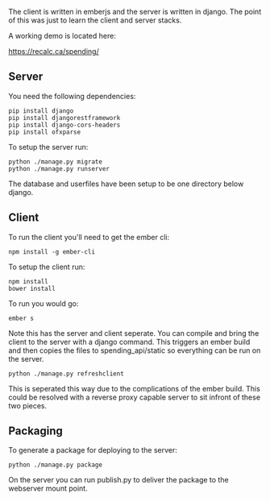 The client is written in emberjs and the server is written in django.  The point of this was just to learn the client and server stacks.

A working demo is located here:

https://recalc.ca/spending/

## Server

You need the following dependencies:

```
pip install django
pip install djangorestframework
pip install django-cors-headers
pip install ofxparse
```

To setup the server run:

```
python ./manage.py migrate
python ./manage.py runserver
```

The database and userfiles have been setup to be one directory below django.


## Client

To run the client you'll need to get the ember cli:

```
npm install -g ember-cli
```

To setup the client run:

```
npm install
bower install
```

To run you would go:

```
ember s
```

Note this has the server and client seperate.  You can compile and bring the client to the server with a django command.  This triggers an ember build and then copies
the files to spending_api/static so everything can be run on the server.

```
python ./manage.py refreshclient
```

This is seperated this way due to the complications of the ember build.  This could be resolved with a reverse proxy capable server to sit infront of these two pieces.

## Packaging

To generate a package for deploying to the server:

```
python ./manage.py package
```

On the server you can run publish.py to deliver the package to the webserver mount point.